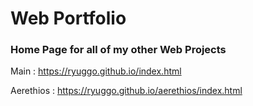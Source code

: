 # Web Portfolio
### Home Page for all of my other Web Projects

Main : https://ryuggo.github.io/index.html

Aerethios : https://ryuggo.github.io/aerethios/index.html
